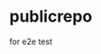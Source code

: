 # publicrepo
for e2e test






























































































































































































































































































































































































































































































































































































































































































































































































































































































































































































































































































































































































































































































































































































































































































































































































































































































































































































































































































































































































































































































































































































































































































































